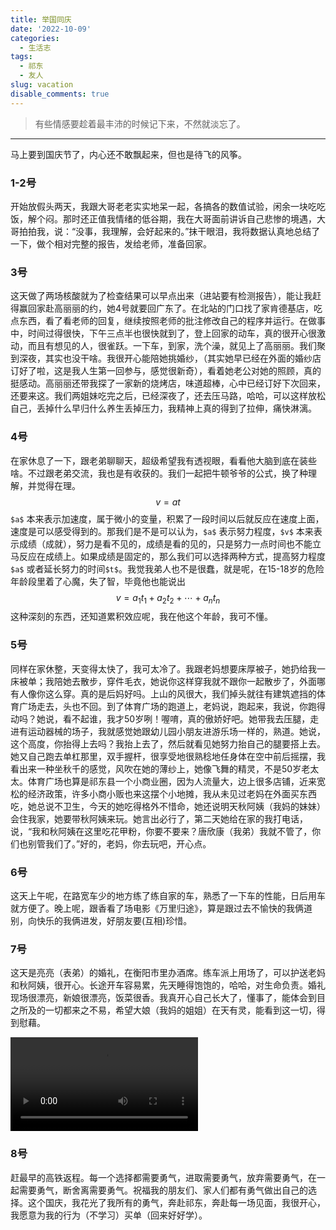 ```yaml
---
title: 举国同庆
date: '2022-10-09'
categories:
  - 生活志
tags:
  - 祁东
  - 友人
slug: vacation
disable_comments: true
---
```

> 有些情感要趁着最丰沛的时候记下来，不然就淡忘了。
---

马上要到国庆节了，内心还不敢飘起来，但也是待飞的风筝。

### 1-2号
开始放假头两天，我跟大哥老老实实地呆一起，各搞各的数值试验，闲余一块吃吃饭，解个闷。那时还正值我情绪的低谷期，我在大哥面前讲诉自己悲惨的境遇，大哥拍拍我，说：“没事，我理解，会好起来的。”抹干眼泪，我将数据认真地总结了一下，做个相对完整的报告，发给老师，准备回家。

### 3号
这天做了两场核酸就为了检查结果可以早点出来（进站要有检测报告），能让我赶得赢回家赴高丽丽的约，她4号就要回广东了。在北站的门口找了家肯德基店，吃点东西，看了看老师的回复，继续按照老师的批注修改自己的程序并运行。在做事中，时间过得很快，下午三点半也很快就到了，登上回家的动车，真的很开心很激动，而且有想见的人，很雀跃。一下车，到家，洗个澡，就见上了高丽丽。我们聚到深夜，其实也没干啥。我很开心能陪她挑婚纱，（其实她早已经在外面的婚纱店订好了啦，这是我人生第一回参与，感觉很新奇），看着她老公对她的照顾，真的挺感动。高丽丽还带我探了一家新的烧烤店，味道超棒，心中已经订好下次回来，还要来这。我们两姐妹吃完之后，已经深夜了，还去压马路，哈哈，可以这样放松自己，丢掉什么早归什么养生丢掉压力，我精神上真的得到了拉伸，痛快淋漓。

### 4号
在家休息了一下，跟老弟聊聊天，超级希望我有透视眼，看看他大脑到底在装些啥。不过跟老弟交流，我也是有收获的。我们一起把牛顿爷爷的公式，换了种理解，并觉得在理。
$$v = at $$
`$a$` 本来表示加速度，属于微小的变量，积累了一段时间以后就反应在速度上面，速度是可以感受得到的。那我们是不是可以认为，`$a$` 表示努力程度，`$v$` 本来表示成绩（成就），努力是看不见的，成绩是看的见的，只是努力一点时间也不能立马反应在成绩上。如果成绩是固定的，那么我们可以选择两种方式，提高努力程度`$a$` 或者延长努力的时间`$t$`。我觉我弟人也不是很蠢，就是呢，在15-18岁的危险年龄段里着了心魔，失了智，毕竟他也能说出
$$v = a_1 t_1 + a_2 t_2 + \cdots + a_n t_n$$
这种深刻的东西，还知道累积效应呢，我在他这个年龄，我可不懂。

### 5号
同样在家休整，天变得太快了，我可太冷了。我跟老妈想要床厚被子，她扔给我一床被单；我陪她去散步，穿件毛衣，她说你这样穿我就不跟你一起散步了，外面哪有人像你这么穿。真的是后妈好吗。上山的风很大，我们掉头就往有建筑遮挡的体育广场走去，头也不回。到了体育广场的跑道上，老妈说，跑起来，我说，你跑得动吗？她说，看不起谁，我才50岁咧！喔唷，真的傲娇好吧。她带我去压腿，走进有运动器械的场子，我就感觉她跟幼儿园小朋友进游乐场一样的，熟道。她说，这个高度，你抬得上去吗？我抬上去了，然后就看见她努力抬自己的腿要搭上去。她又自己跑去单杠那里，双手握杆，很享受地很熟稔地任身体在空中前后摇摆，我看出来一种坐秋千的感觉，风吹在她的薄纱上，她像飞舞的精灵，不是50岁老太太。体育广场也算是祁东县一个小商业圈，因为人流量大，边上很多店铺，近来宽松的经济政策，许多小商小贩也来这摆个小地摊，我从未见过老妈在外面买东西吃，她总说不卫生，今天的她吃得格外不惜命，她还说明天秋阿姨（我妈的妹妹）会住我家，她要带秋阿姨来玩。她言出必行了，第二天她给在家的我打电话，说，“我和秋阿姨在这里吃花甲粉，你要不要来？唐欣康（我弟）我就不管了，你们也别管我们了。”好的，老妈，你去玩吧，开心点。

### 6号
这天上午呢，在路宽车少的地方练了练自家的车，熟悉了一下车的性能，日后用车就方便了。晚上呢，跟香看了场电影《万里归途》，算是跟过去不愉快的我俩道别，向快乐的我俩进发，好朋友要(互相)珍惜。

### 7号
这天是亮亮（表弟）的婚礼，在衡阳市里办酒席。练车派上用场了，可以护送老妈和秋阿姨，很开心。长途开车容易累，先天睡得饱饱的，哈哈，对生命负责。婚礼现场很漂亮，新娘很漂亮，饭菜很香。我真开心自己长大了，懂事了，能体会到目之所及的一切都来之不易，希望大娘（我妈的姐姐）在天有灵，能看到这一切，得到慰藉。

<video preload="auto" controls="" autoplay="autoplay" name="media"><source src="/videos/亮亮大婚.mp4" type="video/mp4"></video>

### 8号
赶最早的高铁返程。每一个选择都需要勇气，进取需要勇气，放弃需要勇气，在一起需要勇气，断舍离需要勇气。祝福我的朋友们、家人们都有勇气做出自己的选择。这个国庆，我花光了我所有的勇气，奔赴祁东，奔赴每一场见面，我很开心，我愿意为我的行为（不学习）买单（回来好好学）。